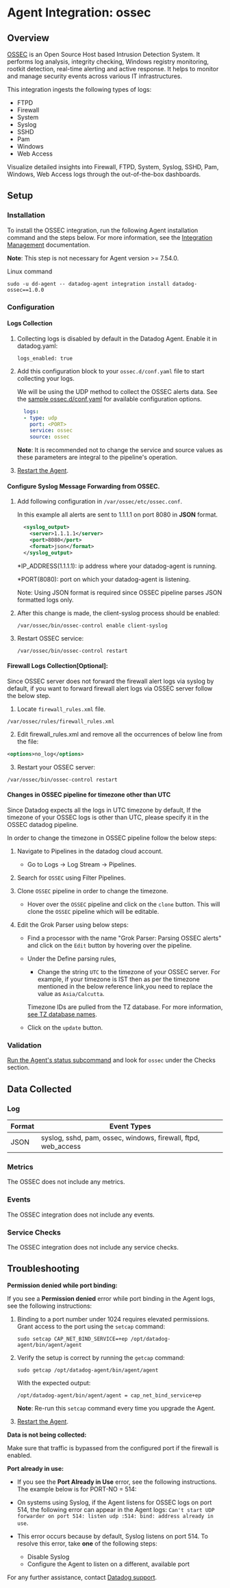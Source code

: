 # Agent Integration: ossec

## Overview

[OSSEC][4] is an Open Source Host based Intrusion Detection System. It performs log analysis, integrity checking, Windows registry monitoring, rootkit detection, real-time alerting and active response. It helps to monitor and manage security events across various IT infrastructures.

This integration ingests the following types of logs:
- FTPD
- Firewall
- System
- Syslog
- SSHD
- Pam
- Windows
- Web Access

Visualize detailed insights into Firewall, FTPD, System, Syslog, SSHD, Pam, Windows, Web Access logs through the out-of-the-box dashboards.

## Setup

### Installation

To install the OSSEC integration, run the following Agent installation command and the steps below. For more information, see the [Integration Management][6] documentation.

**Note**: This step is not necessary for Agent version >= 7.54.0.

Linux command
  ```shell
  sudo -u dd-agent -- datadog-agent integration install datadog-ossec==1.0.0
  ```

### Configuration

#### Logs Collection

1. Collecting logs is disabled by default in the Datadog Agent. Enable it in datadog.yaml:

    ```shell
    logs_enabled: true
    ```
2. Add this configuration block to your `ossec.d/conf.yaml` file to start collecting your logs.

    We will be using the UDP method to collect the OSSEC alerts data.
    See the [sample ossec.d/conf.yaml][8] for available configuration options.

    ```yaml
      logs:
      - type: udp
        port: <PORT>
        service: ossec
        source: ossec
    ```
    **Note**: It is recommended not to change the service and source values as these parameters are integral to the pipeline's operation.

3. [Restart the Agent][3].

#### Configure Syslog Message Forwarding from OSSEC.
  1. Add following configuration in `/var/ossec/etc/ossec.conf`.

      In this example all alerts are sent to 1.1.1.1 on port 8080 in **JSON** format.
      ```xml
        <syslog_output>
          <server>1.1.1.1</server>
          <port>8080</port>
          <format>json</format>
        </syslog_output>
      ```

      *IP_ADDRESS(1.1.1.1): ip address where your datadog-agent is running.

      *PORT(8080): port on which your datadog-agent is listening.

      Note: Using JSON format is required since OSSEC pipeline parses JSON formatted logs only.

  2. After this change is made, the client-syslog process should be enabled:
      ```shell
      /var/ossec/bin/ossec-control enable client-syslog
      ```

  3. Restart OSSEC service:
      ```shell
      /var/ossec/bin/ossec-control restart
      ```

#### Firewall Logs Collection[Optional]:
Since OSSEC server does not forward the firewall alert logs via syslog by default, if you want to forward firewall alert logs via OSSEC server follow the below step.

  1. Locate `firewall_rules.xml` file.
  ```
  /var/ossec/rules/firewall_rules.xml
  ```

  2. Edit firewall_rules.xml and remove all the occurrences of below line from the file:
  ```xml
  <options>no_log</options>
  ``` 

  3. Restart your OSSEC server:
  ```shell
  /var/ossec/bin/ossec-control restart
  ```

#### Changes in OSSEC pipeline for timezone other than UTC

Since Datadog expects all the logs in UTC timezone by default, If the timezone of your OSSEC logs is other than UTC, please specify it in the OSSEC datadog pipeline.

In order to change the timezone in OSSEC pipeline follow the below steps:

  1. Navigate to Pipelines in the datadog cloud account. 
      - Go to Logs -> Log Stream -> Pipelines.

  2. Search for `OSSEC` using Filter Pipelines.

  3. Clone `OSSEC` pipeline in order to change the timezone.
      - Hover over the `OSSEC` pipeline and click on the `clone`  button. This will clone the `OSSEC` pipeline which will be editable.

  4. Edit the Grok Parser using below steps:
      - Find a processor with the name "Grok Parser: Parsing OSSEC alerts" and click on the `Edit` button by hovering over the pipeline.
      - Under the Define parsing rules,
        - Change the string `UTC` to the timezone of your OSSEC server. For example, if your timezone is IST then as per the timezone mentioned in the below reference link,you need to replace the value as `Asia/Calcutta`.

        Timezone IDs are pulled from the TZ database. For more information, [see TZ database names][9].
      - Click on the `update` button.



### Validation

[Run the Agent's status subcommand][7] and look for `ossec` under the Checks section.

## Data Collected

### Log 

| Format     | Event Types    |
| ---------  | -------------- |
| JSON | syslog, sshd, pam, ossec, windows, firewall, ftpd, web_access |

### Metrics

The OSSEC does not include any metrics.

### Events

The OSSEC integration does not include any events.

### Service Checks

The OSSEC integration does not include any service checks.

## Troubleshooting

**Permission denied while port binding:**

If you see a **Permission denied** error while port binding in the Agent logs, see the following instructions:

1. Binding to a port number under 1024 requires elevated permissions. Grant access to the port using the `setcap` command:
    ```shell
    sudo setcap CAP_NET_BIND_SERVICE=+ep /opt/datadog-agent/bin/agent/agent
    ```

2. Verify the setup is correct by running the `getcap` command:

    ```shell
    sudo getcap /opt/datadog-agent/bin/agent/agent
    ```

    With the expected output:

    ```shell
    /opt/datadog-agent/bin/agent/agent = cap_net_bind_service+ep
    ```

    **Note**: Re-run this `setcap` command every time you upgrade the Agent.

3. [Restart the Agent][3].

**Data is not being collected:**

Make sure that traffic is bypassed from the configured port if the firewall is enabled.

**Port already in use:**

- If you see the **Port <PORT-NO> Already in Use** error, see the following instructions. The example below is for PORT-NO = 514:

- On systems using Syslog, if the Agent listens for OSSEC logs on port 514, the following error can appear in the Agent logs: `Can't start UDP forwarder on port 514: listen udp :514: bind: address already in use`.

- This error occurs because by default, Syslog listens on port 514. To resolve this error, take **one** of the following steps: 

    - Disable Syslog 
    - Configure the Agent to listen on a different, available port


For any further assistance, contact [Datadog support][1].

[1]: https://docs.datadoghq.com/help/
[2]: https://app.datadoghq.com/account/settings/agent/latest
[3]: https://docs.datadoghq.com/agent/guide/agent-commands/#start-stop-and-restart-the-agent
[4]: https://www.ossec.net/
[5]: https://github.com/DataDog/integrations-core/blob/master/ossec/assets/service_checks.json
[6]: https://docs.datadoghq.com/agent/guide/integration-management/?tab=linux#install
[7]: https://docs.datadoghq.com/agent/guide/agent-commands/#agent-status-and-information
[8]: https://github.com/DataDog/integrations-core/blob/master/ossec/datadog_checks/ossec/data/conf.yaml.example
[9]: https://en.wikipedia.org/wiki/List_of_tz_database_time_zones